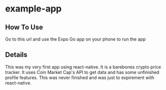 # example-app

## How To Use
Go to this url and use the Expo Go app on your phone to run the app

## Details
This was my very first app using react-native. It is a barebones crypto price tracker. It uses Coin Market Cap's API to get data and has some unfinished profile features. This was never finished and was just to expirement with react-native.
